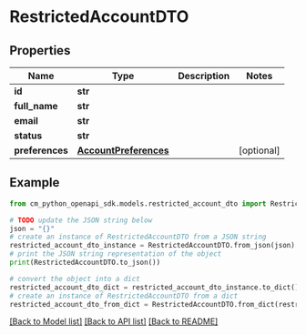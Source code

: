 # RestrictedAccountDTO


## Properties

Name | Type | Description | Notes
------------ | ------------- | ------------- | -------------
**id** | **str** |  | 
**full_name** | **str** |  | 
**email** | **str** |  | 
**status** | **str** |  | 
**preferences** | [**AccountPreferences**](AccountPreferences.md) |  | [optional] 

## Example

```python
from cm_python_openapi_sdk.models.restricted_account_dto import RestrictedAccountDTO

# TODO update the JSON string below
json = "{}"
# create an instance of RestrictedAccountDTO from a JSON string
restricted_account_dto_instance = RestrictedAccountDTO.from_json(json)
# print the JSON string representation of the object
print(RestrictedAccountDTO.to_json())

# convert the object into a dict
restricted_account_dto_dict = restricted_account_dto_instance.to_dict()
# create an instance of RestrictedAccountDTO from a dict
restricted_account_dto_from_dict = RestrictedAccountDTO.from_dict(restricted_account_dto_dict)
```
[[Back to Model list]](../README.md#documentation-for-models) [[Back to API list]](../README.md#documentation-for-api-endpoints) [[Back to README]](../README.md)


